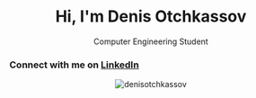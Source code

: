 <h1 align="center">Hi, I'm Denis Otchkassov</h1>
<p align="center">Computer Engineering Student</p>

<h3 align="left">Connect with me on <a href="https://www.linkedin.com/in/denis-otchkassov/" target="_blank">LinkedIn</a></h3>

<p align="center"><img src="https://komarev.com/ghpvc/?username=denisotchkassov&label=Profile%20views&color=0e75b6&style=flat" alt="denisotchkassov" /></p>
 
<!--
**DenisOtchkassov/DenisOtchkassov** is a ✨ _special_ ✨ repository because its `README.md` (this file) appears on your GitHub profile.

Here are some ideas to get you started:

- 🔭 I’m currently working on ...
- 🌱 I’m currently learning ...
- 👯 I’m looking to collaborate on ...
- 🤔 I’m looking for help with ...
- 💬 Ask me about ...
- 📫 How to reach me: ...
- 😄 Pronouns: ...
- ⚡ Fun fact: ...
-->
